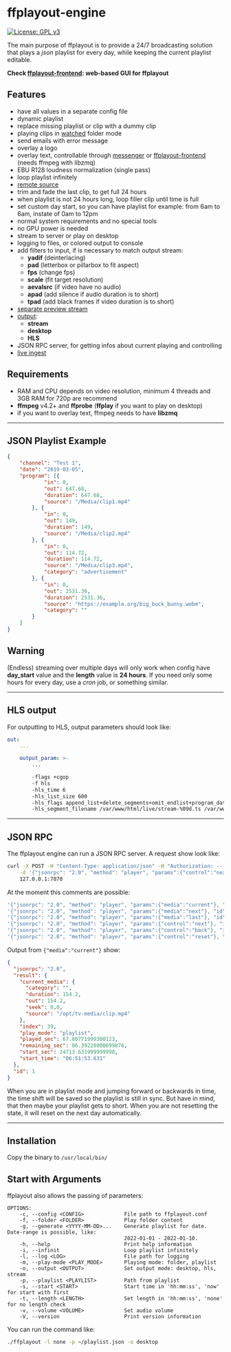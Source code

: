 **ffplayout-engine**
================

[![License: GPL v3](https://img.shields.io/badge/License-GPLv3-blue.svg)](https://www.gnu.org/licenses/gpl-3.0)

The main purpose of ffplayout is to provide a 24/7 broadcasting solution that plays a *json* playlist for every day, while keeping the current playlist editable.

**Check [ffplayout-frontend](https://github.com/ffplayout/ffplayout-frontend): web-based GUI for ffplayout**

**Features**
-----

- have all values in a separate config file
- dynamic playlist
- replace missing playlist or clip with a dummy clip
- playing clips in [watched](/docs/folder_mode.md) folder mode
- send emails with error message
- overlay a logo
- overlay text, controllable through [messenger](https://github.com/ffplayout/messenger) or [ffplayout-frontend](https://github.com/ffplayout/ffplayout-frontend) (needs ffmpeg with libzmq)
- EBU R128 loudness normalization (single pass)
- loop playlist infinitely
- [remote source](/docs/remote_source.md)
- trim and fade the last clip, to get full 24 hours
- when playlist is not 24 hours long, loop filler clip until time is full
- set custom day start, so you can have playlist for example: from 6am to 6am, instate of 0am to 12pm
- normal system requirements and no special tools
- no GPU power is needed
- stream to server or play on desktop
- logging to files, or colored output to console
- add filters to input, if is necessary to match output stream:
  - **yadif** (deinterlacing)
  - **pad** (letterbox or pillarbox to fit aspect)
  - **fps** (change fps)
  - **scale** (fit target resolution)
  - **aevalsrc** (if video have no audio)
  - **apad** (add silence if audio duration is to short)
  - **tpad** (add black frames if video duration is to short)
- [separate preview stream](/docs/preview_stream.md)
- [output](/docs/output.md):
  - **stream**
  - **desktop**
  - **HLS**
- JSON RPC server, for getting infos about current playing and controlling
- [live ingest](/docs/live_ingest.md)

Requirements
-----

- RAM and CPU depends on video resolution, minimum 4 threads and 3GB RAM for 720p are recommend
- **ffmpeg** v4.2+ and **ffprobe** (**ffplay** if you want to play on desktop)
- if you want to overlay text, ffmpeg needs to have **libzmq**

-----

JSON Playlist Example
-----

```json
{
    "channel": "Test 1",
    "date": "2019-03-05",
    "program": [{
            "in": 0,
            "out": 647.68,
            "duration": 647.68,
            "source": "/Media/clip1.mp4"
        }, {
            "in": 0,
            "out": 149,
            "duration": 149,
            "source": "/Media/clip2.mp4"
        }, {
            "in": 0,
            "out": 114.72,
            "duration": 114.72,
            "source": "/Media/clip3.mp4",
            "category": "advertisement"
        }, {
            "in": 0,
            "out": 2531.36,
            "duration": 2531.36,
            "source": "https://example.org/big_buck_bunny.webm",
            "category": ""
        }
    ]
}
```

**Warning**
-----

(Endless) streaming over multiple days will only work when config have **day_start** value and the **length** value is **24 hours**. If you need only some hours for every day, use a *cron* job, or something similar.

-----

HLS output
-----

For outputting to HLS, output parameters should look like:

```yaml
out:
    ...

    output_param: >-
        ...

        -flags +cgop
        -f hls
        -hls_time 6
        -hls_list_size 600
        -hls_flags append_list+delete_segments+omit_endlist+program_date_time
        -hls_segment_filename /var/www/html/live/stream-%09d.ts /var/www/html/live/stream.m3u8
```

-----

JSON RPC
-----

The ffplayout engine can run a JSON RPC server. A request show look like:

```Bash
curl -X POST -H "Content-Type: application/json" -H "Authorization: ---auth-key---" \
    -d '{"jsonrpc": "2.0", "method": "player", "params":{"control":"next"}, "id":1 }' \
    127.0.0.1:7070
```

At the moment this comments are possible:

```Bash
'{"jsonrpc": "2.0", "method": "player", "params":{"media":"current"}, "id":1 }'  # get infos about current clip
'{"jsonrpc": "2.0", "method": "player", "params":{"media":"next"}, "id":2 }'  # get infos about next clip
'{"jsonrpc": "2.0", "method": "player", "params":{"media":"last"}, "id":3 }'  # get infos about last clip
'{"jsonrpc": "2.0", "method": "player", "params":{"control":"next"}, "id":4 }'   # jump to next clip
'{"jsonrpc": "2.0", "method": "player", "params":{"control":"back"}, "id":5 }'   # jump to last clip
'{"jsonrpc": "2.0", "method": "player", "params":{"control":"reset"}, "id":6 }'  # reset playlist to old state

```

Output from `{"media":"current"}` show:

```JSON
{
  "jsonrpc": "2.0",
  "result": {
    "current_media": {
      "category": "",
      "duration": 154.2,
      "out": 154.2,
      "seek": 0.0,
      "source": "/opt/tv-media/clip.mp4"
    },
    "index": 39,
    "play_mode": "playlist",
    "played_sec": 67.80771999300123,
    "remaining_sec": 86.39228000699876,
    "start_sec": 24713.631999999998,
    "start_time": "06:51:53.631"
  },
  "id": 1
}
```
When you are in playlist mode and jumping forward or backwards in time, the time shift will be saved so the playlist is still in sync. But have in mind, that then maybe your playlist gets to short. When you are not resetting the state, it will reset on the next day automatically.

-----

Installation
-----

Copy the binary to `/usr/local/bin/`

Start with Arguments
-----

ffplayout also allows the passing of parameters:

```
OPTIONS:
    -c, --config <CONFIG>             File path to ffplayout.conf
    -f, --folder <FOLDER>             Play folder content
    -g, --generate <YYYY-MM-DD>...    Generate playlist for date. Date-range is possible, like:
                                      2022-01-01 - 2022-01-10.
    -h, --help                        Print help information
    -i, --infinit                     Loop playlist infinitely
    -l, --log <LOG>                   File path for logging
    -m, --play-mode <PLAY_MODE>       Playing mode: folder, playlist
    -o, --output <OUTPUT>             Set output mode: desktop, hls, stream
    -p, --playlist <PLAYLIST>         Path from playlist
    -s, --start <START>               Start time in 'hh:mm:ss', 'now' for start with first
    -t, --length <LENGTH>             Set length in 'hh:mm:ss', 'none' for no length check
    -v, --volume <VOLUME>             Set audio volume
    -V, --version                     Print version information

```


You can run the command like:

```Bash
./ffplayout -l none -p ~/playlist.json -o desktop
```
